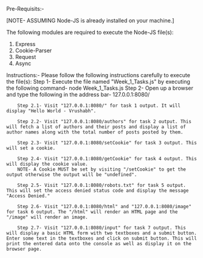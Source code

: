 Pre-Requisits:-

[NOTE- ASSUMING Node-JS is already installed on your machine.]

The following modules are required to execute the Node-JS file(s):
1. Express
2. Cookie-Parser
3. Request
4. Async

Instructions:-
Please follow the following instructions carefully to execute the file(s):
    Step 1- Execute the file named "Week_1_Tasks.js" by executing the following command-
        node Week_1_Tasks.js
    Step 2- Open up a browser and type the following in the address bar-
        127.0.0.1:8080/

        Step 2.1- Visit "127.0.0.1:8080/" for task 1 output. It will display "Hello World - Vrushabh".

        Step 2.2- Visit "127.0.0.1:8080/authors" for task 2 output. This will fetch a list of authors and their posts and display a list of author names along with the total number of posts posted by them.

        Step 2.3- Visit "127.0.0.1:8080/setCookie" for task 3 output. This will set a cookie.

        Step 2.4- Visit "127.0.0.1:8080/getCookie" for task 4 output. This will display the cookie value.
        NOTE- A Cookie MUST be set by visiting "/setCookie" to get the output otherwise the output will be "undefined".

        Step 2.5- Visit "127.0.0.1:8080/robots.txt" for task 5 output. This will set the access denied status code and display the message "Access Denied."

        Step 2.6- Visit "127.0.0.1:8080/html" and "127.0.0.1:8080/image" for task 6 output. The "/html" will render an HTML page and the "/image" will render an image.

        Step 2.7- Visit "127.0.0.1:8080/input" for task 7 output. This will display a basic HTML form with two textboxes and a submit button. Enter some text in the textboxes and click on submit button. This will print the entered data onto the console as well as display it on the browser page.
